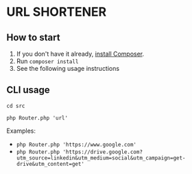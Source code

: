 # URL SHORTENER

## How to start

1. If you don't have it already, [install Composer](https://getcomposer.org/download/).
2. Run `composer install`
3. See the following usage instructions

## CLI usage

`cd src`

`php Router.php 'url'`

Examples:
- `php Router.php 'https://www.google.com'`
- `php Router.php 'https://drive.google.com?utm_source=linkedin&utm_medium=social&utm_campaign=get-drive&utm_content=get'`
